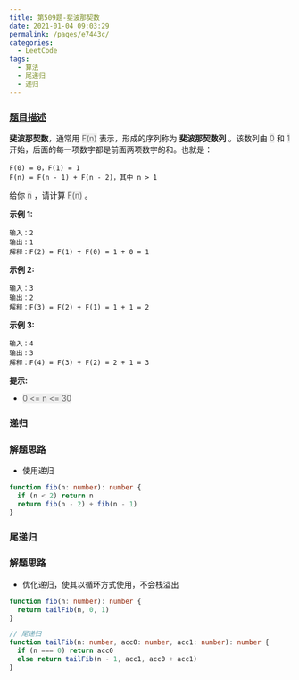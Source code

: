 ```yaml
---
title: 第509题-斐波那契数
date: 2021-01-04 09:03:29
permalink: /pages/e7443c/
categories:
  - LeetCode
tags:
  - 算法
  - 尾递归
  - 递归
---
```


### [题目描述](https://leetcode-cn.com/problems/fibonacci-number/)

**斐波那契数**，通常用 <font style="background: #eee; color: #666;">F(n)</font> 表示，形成的序列称为 **斐波那契数列** 。该数列由 <font style="background: #eee; color: #666;">0</font> 和 <font style="background: #eee; color: #666;">1</font> 开始，后面的每一项数字都是前面两项数字的和。也就是：

```
F(0) = 0，F(1) = 1
F(n) = F(n - 1) + F(n - 2)，其中 n > 1
```

给你 <font style="background: #eee; color: #666;">n</font> ，请计算 <font style="background: #eee; color: #666;">F(n)</font> 。

<!-- more -->

**示例 1:**

```
输入：2
输出：1
解释：F(2) = F(1) + F(0) = 1 + 0 = 1
```

**示例 2:**

```
输入：3
输出：2
解释：F(3) = F(2) + F(1) = 1 + 1 = 2
```

**示例 3:**

```
输入：4
输出：3
解释：F(4) = F(3) + F(2) = 2 + 1 = 3
```

**提示:**

- <font style="background: #eee; color: #666;">0 <= n <= 30</font>

### 递归

### 解题思路

- 使用递归

```TypeScript
function fib(n: number): number {
  if (n < 2) return n
  return fib(n - 2) + fib(n - 1)
}
```

### 尾递归

### 解题思路

- 优化递归，使其以循环方式使用，不会栈溢出

```TypeScript
function fib(n: number): number {
  return tailFib(n, 0, 1)
}

// 尾递归
function tailFib(n: number, acc0: number, acc1: number): number {
  if (n === 0) return acc0
  else return tailFib(n - 1, acc1, acc0 + acc1)
}
```
